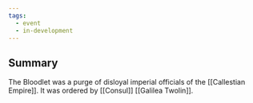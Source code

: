 ```yaml
---
tags:
  - event
  - in-development
---
```

## Summary

The Bloodlet was a purge of disloyal imperial officials of the [[Callestian Empire]]. It was ordered by [[Consul]] [[Galilea Twolin]].